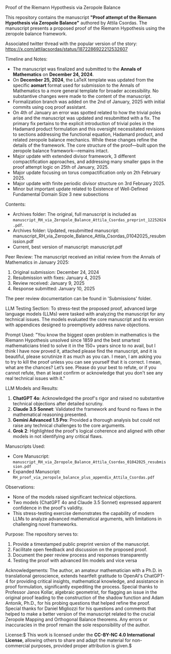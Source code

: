 Proof of the Riemann Hypothesis via Zeropole Balance

This repository contains the manuscript **"Proof attempt of the Riemann Hypothesis via Zeropole Balance"** authored by Attila Csordas. The manuscript presents a proposed proof of the Riemann Hypothesis using the zeropole balance framework.

Associated twitter thread with the popular version of the story: https://x.com/attilacsordas/status/1872286922212532607

Timeline and Notes:
- The manuscript was finalized and submitted to the **Annals of Mathematics** on **December 24, 2024**.
- On **December 25, 2024**, the LaTeX template was updated from the specific **aomart** format used for submission to the Annals of Mathematics to a more general template for broader accessibility. No substantive changes were made to the content of the manuscript.
- Formalization branch was added on the 2nd of January, 2025 with initial commits using coq proof assistant.
- On 4th of January an error was spotted related to how the trivial poles arise and the manuscript was updated and resubmitted with a fix. The primary fix pertains to the explicit introduction of trivial poles in the Hadamard product formulation and this oversight necessitated revisions to sections addressing the functional equation, Hadamard product, and related zeropole balance mechanics. While these changes refine the details of the framework. The core structure of the proof—built upon the zeropole balance framework—remains intact.
- Major update with extended divisor framework, 3 different compactification approaches, and addressing many smaller gaps in the proof attempt logic on 25th of January, 2025.
- Major update focusing on torus compactification only on 2th February 2025.
- Major update with finite periodic divisor structure on 3rd February 2025.
- Minor but important update related to Existence of Well-Defined Fundamental Domain Size 3 new subsections

Contents:
- Archives folder: The original, full manuscript is included as `manuscript_RH_via_Zeropole_Balance_Attila_Csordas_preprint_12252024.pdf`.
- Archives folder: Updated, resubmitted  manuscript: manuscript_RH_via_Zeropole_Balance_Attila_Csordas_01042025_resubmission.pdf
- Current, best version of manuscript: manuscript.pdf

Peer Review:
The manuscript received an initial review from the Annals of Mathematics in January 2025:
1. Original submission: December 24, 2024
2. Resubmission with fixes: January 4, 2025
3. Review received: January 9, 2025
4. Response submitted: January 10, 2025

The peer review documentation can be found in 'Submissions' folder.

LLM Testing Section:
To stress-test the proposed proof, advanced large language models (LLMs) were tasked with analyzing the manuscript for any technical issues. The models evaluated the core manuscript and its version with appendices designed to preemptively address naive objections. 

Prompt Used:
"You know the biggest open problem in mathematics is the Riemann Hypothesis unsolved since 1859 and the best smartest mathematicians tried to solve it in the 150+ years since to no avail, but I think I have now proved it, attached please find the manuscript, and it is beautiful, please scrutinize it as much as you can. I mean, I am asking you to try to kill the proof unless you can see yourself that it is correct. I mean, what are the chances? Let’s see. Please do your best to refute, or if you cannot refute, then at least confirm or acknowledge that you don't see any real technical issues with it."

LLM Models and Results:
1. **ChatGPT 4o**: Acknowledged the proof's rigor and raised no substantive technical objections after detailed scrutiny.
2. **Claude 3.5 Sonnet**: Validated the framework and found no flaws in the mathematical reasoning presented.
3. **Gemini Advanced 1.5 Pro**: Provided a thorough analysis but could not raise any technical challenges to the core arguments.
4. **Grok 2**: Highlighted the proof's logical coherence and aligned with other models in not identifying any critical flaws.

Manuscripts Used:
- Core Manuscript: `manuscript_RH_via_Zeropole_Balance_Attila_Csordas_01042025_resubmission.pdf`
- Expanded Manuscript: `RH_proof_via_zeropole_balance_plus_appendix_Attila_Csordas.pdf`

Observations:
- None of the models raised significant technical objections.
- Two models (ChatGPT 4o and Claude 3.5 Sonnet) expressed apparent confidence in the proof's validity.
- This stress-testing exercise demonstrates the capability of modern LLMs to analyze advanced mathematical arguments, with limitations in challenging novel frameworks.

Purpose:
The repository serves to:
1. Provide a timestamped public preprint version of the manuscript.
2. Facilitate open feedback and discussion on the proposed proof.
3. Document the peer review process and responses transparently
4. Testing the proof with advanced llm models and vice versa

Acknowledgements:
The author, an amateur mathematician with a Ph.D. in translational geroscience, extends heartfelt gratitude to OpenAI's ChatGPT-4 for providing critical insights, mathematical knowledge, and assistance in proof formulation, significantly expediting the process. Special thanks to Professor Janos Kollar, algebraic geometrist, for flagging an issue in the original proof leading to the construction of the shadow function and Adam Antonik, Ph.D., for his probing questions that helped refine the proof. Special thanks for Daniel Migliozzi for his questions and comments that helped to make a better version of the manuscript related to the crucial Zeropole Mapping and Orthogonal Balance theorems. 
Any errors or inaccuracies in the proof remain the sole responsibility of the author.

License:$
This work is licensed under the **CC-BY-NC 4.0 International License**, allowing others to share and adapt the material for non-commercial purposes, provided proper attribution is given.$
